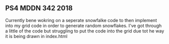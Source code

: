 ## PS4 MDDN 342 2018

Currently bene wokring on a seperate snowfalke code to then implement into my grid code in order to generate random snowflakes. I've got through a little of the code but struggling to put the code into the grid due tot he way it is being drawn in index.html